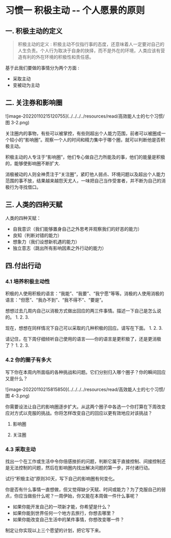 # 习惯一 积极主动 -- 个人愿景的原则


## 一. 积极主动的定义
> 积极主动的定义 : 积极主动不仅指行事的态度，还意味着人一定要对自己的人生负责。个人行为取决于自身的抉择，而不是外在的环境，人类应该有营造有利的外在环境的积极性和责任感。

基于此我们要做的事情分为两个方面 : 
- 采取主动
- 变被动为主动

## 二. 关注券和影响圈



![image-20220110215120755](../../../../resources/read/高效能人士的七个习惯/图 3-2.png)

关注圈内的事物，有些可以被掌控，有些则超出个人能力范围，前者可以被圈成一个较小的“影响圈”。观察一个人的时间和精力集中于哪个圈，就可以判断他是否积极主动。

积极主动的人专注于“影响圈”，他们专心做自己力所能及的事，他们的能量是积极的，能够使影响圈不断扩大.

消极被动的人则全神贯注于“关注圈”，紧盯他人弱点、环境问题以及超出个人能力范围的事不放，结果越来越怨天尤人，一味把自己当作受害者，并不断为自己的消极行为寻找借口。

## 三. 人类的四种天赋
人类的四种天赋：
- 自我意识（我们能够置身自己之外思考并观察我们的好恶的能力）
- 良知（判断对错的能力）
- 想象力（我们设想新机遇的能力）
- 独立意志（跳出所有影响因素之外行动的能力）



## 四.付出行动

### 4.1 培养积极主动性

积极的人使用积极的语言：“我能”、“我要”、“我宁愿”等等。消极的人使用消极的语言：“但愿”、“我办不到”、“我不得不”、“要是”。

想想过去几周内自己以消极方式做出回应的两三件事情。描述一下自己是怎么说的。
1.
2.
3.

现在，想想在同样情况下自己可以采取的几种积极的回应。请写在下面。
1.
2.
3.


请记住，在下周仔细倾听自己使用的语言——你的语言是更积极了，还是更消极了？
1.
2.
3.


### 4.2 你的圈子有多大

写下你在本周内所面临的各种挑战和问题。它们分别归入哪个圈子？你的瞬间回应又是什么？

![image-20220110215815850](../../../../resources/read/高效能人士的七个习惯/图 4-3.png)


你需要设法让自己的影响圈逐步扩大。从这两个圈子中各选一个你打算在下周改变应对方式以克服的挑战。你将怎样改变自己的回应以更有效地应对该挑战？
1. 影响圈

2. 关注圈

### 4.3 采取主动

找出一个在工作或生活中令你倍感挫折的问题，判断它属于直接控制、间接控制还是无法控制的问题，然后在影响圈内找出解决问题的第一步，并付诸行动。

试行“积极主动”原则30天，写下自己的影响圈有何变化。

你是否有什么事情一直想做，但又觉得缺少天赋、时间或能力？为了克服自己的弱点，你应当做些什么呢？一周伊始，你又能在本周做一件什么事呢？

* 如果你能开发自己的一项新才能，你希望是什么？
* 如果你能到世界任何一个地方去旅行，你想去哪里？
* 如果你能改变自己生活中的某件事情，你想改变哪一件？

制定让你实现以上三个愿望的计划，把它写下来。















